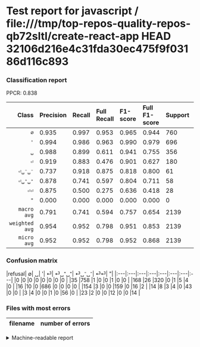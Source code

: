 # Test report for javascript / file:///tmp/top-repos-quality-repos-qb72sltl/create-react-app HEAD 32106d216e4c31fda30ec475f9f03186d116c893

### Classification report

PPCR: 0.838

| Class | Precision | Recall | Full Recall | F1-score | Full F1-score | Support | Full Support | PPCR |
|------:|:----------|:-------|:------------|:---------|:---------|:--------|:-------------|:-----|
| `∅` | 0.935| 0.997| 0.953| 0.965| 0.944| 760| 795| 0.956 |
| `'` | 0.994| 0.986| 0.963| 0.990| 0.979| 696| 712| 0.978 |
| `␣` | 0.988| 0.899| 0.611| 0.941| 0.755| 356| 524| 0.679 |
| `⏎` | 0.919| 0.883| 0.476| 0.901| 0.627| 180| 334| 0.539 |
| `⏎␣⁻␣⁻` | 0.737| 0.918| 0.875| 0.818| 0.800| 61| 64| 0.953 |
| `⏎␣⁺␣⁺` | 0.878| 0.741| 0.597| 0.804| 0.711| 58| 72| 0.806 |
| `⏎⏎` | 0.875| 0.500| 0.275| 0.636| 0.418| 28| 51| 0.549 |
| `"` | 0.000| 0.000| 0.000| 0.000| 0.000| 0| 0| 0.000 |
| `macro avg` | 0.791| 0.741| 0.594| 0.757| 0.654| 2139| 2552| 0.838 |
| `weighted avg` | 0.954| 0.952| 0.798| 0.951| 0.853| 2139| 2552| 0.838 |
| `micro avg` | 0.952| 0.952| 0.798| 0.952| 0.868| 2139| 2552| 0.838 |

### Confusion matrix

|refusal|  ∅| ␣| '| ⏎| ⏎␣⁺␣⁺| ⏎␣⁻␣⁻| ⏎⏎| "| 
|:---|:---|:---|:---|:---|:---|:---|:---|
|0 |0 |0 |0 |0 |0 |0 |0 |
|35 |758 |1 |0 |0 |1 |0 |0 |
|168 |26 |320 |0 |1 |5 |4 |0 |
|16 |10 |0 |686 |0 |0 |0 |0 |
|154 |3 |0 |0 |159 |0 |16 |2 |
|14 |8 |3 |4 |0 |43 |0 |0 |
|3 |4 |0 |0 |1 |0 |56 |0 |
|23 |2 |0 |0 |12 |0 |0 |14 |

### Files with most errors

| filename | number of errors|
|:----:|:-----|

<details>
    <summary>Machine-readable report</summary>
```json
{
  "cl_report": {"\"": {"f1-score": 0.0, "precision": 0.0, "recall": 0.0, "support": 0}, "\u0027": {"f1-score": 0.98989898989899, "precision": 0.9942028985507246, "recall": 0.985632183908046, "support": 696}, "macro avg": {"f1-score": 0.756816996635179, "precision": 0.790621758964488, "recall": 0.7405778050023083, "support": 2139}, "micro avg": {"f1-score": 0.9518466573165031, "precision": 0.9518466573165031, "recall": 0.9518466573165031, "support": 2139}, "weighted avg": {"f1-score": 0.9508545375715876, "precision": 0.9535679904615811, "recall": 0.9518466573165031, "support": 2139}, "\u2205": {"f1-score": 0.9649904519414385, "precision": 0.9346485819975339, "recall": 0.9973684210526316, "support": 760}, "\u23ce": {"f1-score": 0.9008498583569405, "precision": 0.9190751445086706, "recall": 0.8833333333333333, "support": 180}, "\u23ce\u23ce": {"f1-score": 0.6363636363636364, "precision": 0.875, "recall": 0.5, "support": 28}, "\u23ce\u2423\u207a\u2423\u207a": {"f1-score": 0.8037383177570093, "precision": 0.8775510204081632, "recall": 0.7413793103448276, "support": 58}, "\u23ce\u2423\u207b\u2423\u207b": {"f1-score": 0.8175182481751824, "precision": 0.7368421052631579, "recall": 0.9180327868852459, "support": 61}, "\u2423": {"f1-score": 0.9411764705882353, "precision": 0.9876543209876543, "recall": 0.898876404494382, "support": 356}},
  "cl_report_full": {"\"": {"f1-score": 0.0, "precision": 0.0, "recall": 0.0, "support": 0}, "\u0027": {"f1-score": 0.978601997146933, "precision": 0.9942028985507246, "recall": 0.9634831460674157, "support": 712}, "macro avg": {"f1-score": 0.6541440390054925, "precision": 0.790621758964488, "recall": 0.5938011523500553, "support": 2552}, "micro avg": {"f1-score": 0.8680451929226178, "precision": 0.9518466573165031, "recall": 0.7978056426332288, "support": 2552}, "weighted avg": {"f1-score": 0.852610795337575, "precision": 0.9523458531057258, "recall": 0.7978056426332288, "support": 2552}, "\u2205": {"f1-score": 0.9439601494396015, "precision": 0.9346485819975339, "recall": 0.9534591194968554, "support": 795}, "\u23ce": {"f1-score": 0.6272189349112426, "precision": 0.9190751445086706, "recall": 0.47604790419161674, "support": 334}, "\u23ce\u23ce": {"f1-score": 0.4179104477611941, "precision": 0.875, "recall": 0.27450980392156865, "support": 51}, "\u23ce\u2423\u207a\u2423\u207a": {"f1-score": 0.7107438016528925, "precision": 0.8775510204081632, "recall": 0.5972222222222222, "support": 72}, "\u23ce\u2423\u207b\u2423\u207b": {"f1-score": 0.7999999999999999, "precision": 0.7368421052631579, "recall": 0.875, "support": 64}, "\u2423": {"f1-score": 0.7547169811320754, "precision": 0.9876543209876543, "recall": 0.6106870229007634, "support": 524}},
  "ppcr": 0.838166144200627
}
```
</details>
